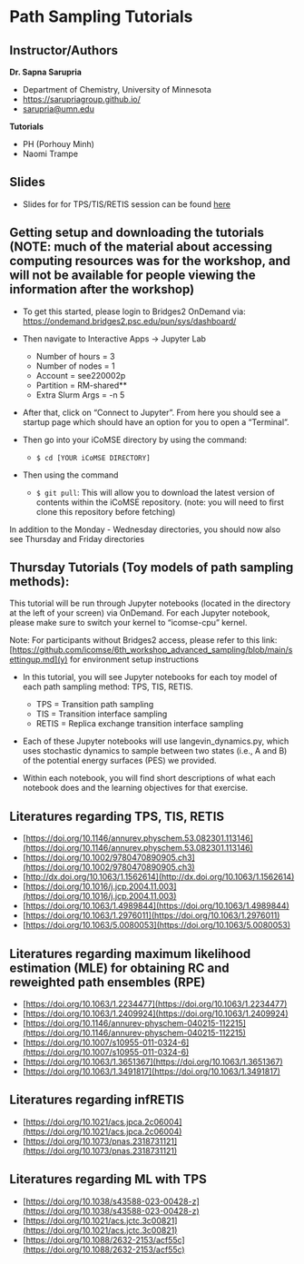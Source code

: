 # Path Sampling Tutorials

## Instructor/Authors

**Dr. Sapna Sarupria**
- Department of Chemistry, University of Minnesota
- https://sarupriagroup.github.io/
- sarupria@umn.edu

**Tutorials**
- PH (Porhouy Minh)
- Naomi Trampe

## Slides 
- Slides for for TPS/TIS/RETIS session can be found [here](https://github.com/icomse/6th_workshop_advanced_sampling/blob/main/Thursday/2024-iCoMSE-PathSampling-P1-TPSTIS.pdf)

## Getting setup and downloading the tutorials (NOTE: much of the material about accessing computing resources was for the workshop, and will not be available for people viewing the information after the workshop)
- To get this started, please login to Bridges2 OnDemand via: https://ondemand.bridges2.psc.edu/pun/sys/dashboard/

- Then navigate to Interactive Apps → Jupyter Lab 
  - Number of hours = 3
  - Number of nodes = 1
  - Account = see220002p
  - Partition = RM-shared**
  - Extra Slurm Args = -n 5

- After that, click on “Connect to Jupyter”. From here you should see a startup page which should have an option for you to open a “Terminal”.

- Then go into your iCoMSE directory by using the command: 
  - `$ cd [YOUR iCoMSE DIRECTORY]`

- Then using the command
  - `$ git pull`: This will allow you to download the latest version of contents within the iCoMSE repository. (note: you will need to first clone this repository before fetching)
 
 In addition to the Monday - Wednesday directories, you should now also see Thursday and Friday directories 
 
## Thursday Tutorials (Toy models of path sampling methods):
This tutorial will be run through Jupyter notebooks (located in the directory at the left of your screen) via OnDemand. For each Jupyter notebook, please make sure to switch your kernel to “icomse-cpu” kernel.

Note: For participants without Bridges2 access, please refer to this link: [https://github.com/icomse/6th_workshop_advanced_sampling/blob/main/settingup.md](y) for environment setup instructions

- In this tutorial, you will see Jupyter notebooks for each toy model of each path sampling method: TPS, TIS, RETIS. 
  - TPS = Transition path sampling
  - TIS = Transition interface sampling
  - RETIS = Replica exchange transition interface sampling 
 
- Each of these Jupyter notebooks will use langevin_dynamics.py, which uses stochastic dynamics to sample between two states (i.e., A and B) of the potential energy surfaces (PES) we provided.   

- Within each notebook, you will find short descriptions of what each notebook does and the learning objectives for that exercise.

## Literatures regarding TPS, TIS, RETIS
- [https://doi.org/10.1146/annurev.physchem.53.082301.113146](https://doi.org/10.1146/annurev.physchem.53.082301.113146)
- [https://doi.org/10.1002/9780470890905.ch3](https://doi.org/10.1002/9780470890905.ch3)
- [http://dx.doi.org/10.1063/1.1562614](http://dx.doi.org/10.1063/1.1562614)
- [https://doi.org/10.1016/j.jcp.2004.11.003](https://doi.org/10.1016/j.jcp.2004.11.003)
- [https://doi.org/10.1063/1.4989844](https://doi.org/10.1063/1.4989844)
- [https://doi.org/10.1063/1.2976011](https://doi.org/10.1063/1.2976011)
- [https://doi.org/10.1063/5.0080053](https://doi.org/10.1063/5.0080053)
## Literatures regarding maximum likelihood estimation (MLE) for obtaining RC and reweighted path ensembles (RPE) 
- [https://doi.org/10.1063/1.2234477](https://doi.org/10.1063/1.2234477)
- [https://doi.org/10.1063/1.2409924](https://doi.org/10.1063/1.2409924)
- [https://doi.org/10.1146/annurev-physchem-040215-112215](https://doi.org/10.1146/annurev-physchem-040215-112215)
- [https://doi.org/10.1007/s10955-011-0324-6](https://doi.org/10.1007/s10955-011-0324-6)
- [https://doi.org/10.1063/1.3651367](https://doi.org/10.1063/1.3651367)
- [https://doi.org/10.1063/1.3491817](https://doi.org/10.1063/1.3491817)
## Literatures regarding infRETIS
- [https://doi.org/10.1021/acs.jpca.2c06004](https://doi.org/10.1021/acs.jpca.2c06004)
- [https://doi.org/10.1073/pnas.2318731121](https://doi.org/10.1073/pnas.2318731121)
## Literatures regarding ML with TPS
- [https://doi.org/10.1038/s43588-023-00428-z](https://doi.org/10.1038/s43588-023-00428-z)
- [https://doi.org/10.1021/acs.jctc.3c00821](https://doi.org/10.1021/acs.jctc.3c00821)
- [https://doi.org/10.1088/2632-2153/acf55c](https://doi.org/10.1088/2632-2153/acf55c)



